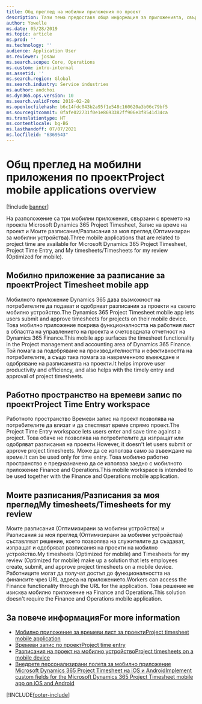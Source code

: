 ```yaml
---
title: Общ преглед на мобилни приложения по проект
description: Тази тема предоставя обща информация за приложенията, свързани с времето на проекта Microsoft Dynamics 365 Project Timesheet, Запис на време на проект и Моите разписания/Разписания, които са налични на мобилно устройство.
author: Yowelle
ms.date: 05/28/2019
ms.topic: article
ms.prod: ''
ms.technology: ''
audience: Application User
ms.reviewer: josaw
ms.search.scope: Core, Operations
ms.custom: intro-internal
ms.assetid: ''
ms.search.region: Global
ms.search.industry: Service industries
ms.author: andchoi
ms.dyn365.ops.version: 10
ms.search.validFrom: 2019-02-28
ms.openlocfilehash: b6c14fdc043b2a95f1e548c160620a3b06c79bf5
ms.sourcegitcommit: 0fafe022731f0e1e8693382ff906e3f8541d34ca
ms.translationtype: HT
ms.contentlocale: bg-BG
ms.lasthandoff: 07/07/2021
ms.locfileid: "6369543"
---
```

# <a name="project-mobile-applications-overview"></a><span data-ttu-id="9a9ee-103">Общ преглед на мобилни приложения по проект</span><span class="sxs-lookup"><span data-stu-id="9a9ee-103">Project mobile applications overview</span></span>

[!include [banner](../includes/banner.md)]

<span data-ttu-id="9a9ee-104">На разположение са три мобилни приложения, свързани с времето на проекта Microsoft Dynamics 365 Project Timesheet, Запис на време на проект и Моите разписания/Разписания за моя преглед (Оптимизиран за мобилни устройства).</span><span class="sxs-lookup"><span data-stu-id="9a9ee-104">Three mobile applications that are related to project time are available for Microsoft Dynamics 365 Project Timesheet, Project Time Entry, and My timesheets/Timesheets for my review (Optimized for mobile).</span></span>

## <a name="project-timesheet-mobile-app"></a><span data-ttu-id="9a9ee-105">Мобилно приложение за разписание за проект</span><span class="sxs-lookup"><span data-stu-id="9a9ee-105">Project Timesheet mobile app</span></span>

<span data-ttu-id="9a9ee-106">Мобилното приложение Dynamics 365 дава възможност на потребителите да подават и одобряват разписания за проекти на своето мобилно устройство.</span><span class="sxs-lookup"><span data-stu-id="9a9ee-106">The Dynamics 365 Project Timesheet mobile app lets users submit and approve timesheets for projects on their mobile device.</span></span> <span data-ttu-id="9a9ee-107">Това мобилно приложение покрива функционалността на работния лист в областта на управлението на проекта и счетоводната отчетност на Dynamics 365 Finance.</span><span class="sxs-lookup"><span data-stu-id="9a9ee-107">This mobile app surfaces the timesheet functionality in the Project management and accounting area of Dynamics 365 Finance.</span></span> <span data-ttu-id="9a9ee-108">Той помага за подобряване на производителността и ефективността на потребителите, а също така помага за навременното въвеждане и одобряване на разписанията на проекти.</span><span class="sxs-lookup"><span data-stu-id="9a9ee-108">It helps improve user productivity and efficiency, and also helps with the timely entry and approval of project timesheets.</span></span>

## <a name="project-time-entry-workspace"></a><span data-ttu-id="9a9ee-109">Работно пространство на времеви запис по проект</span><span class="sxs-lookup"><span data-stu-id="9a9ee-109">Project Time Entry workspace</span></span>

<span data-ttu-id="9a9ee-110">Работното пространство Времеви запис на проект позволява на потребителите да влизат и да спестяват време спрямо проект.</span><span class="sxs-lookup"><span data-stu-id="9a9ee-110">The Project Time Entry workspace lets users enter and save time against a project.</span></span> <span data-ttu-id="9a9ee-111">Това обаче не позволява на потребителите да изпращат или одобряват разписания на проекти.</span><span class="sxs-lookup"><span data-stu-id="9a9ee-111">However, it doesn't let users submit or approve project timesheets.</span></span> <span data-ttu-id="9a9ee-112">Може да се използва само за въвеждане на време.</span><span class="sxs-lookup"><span data-stu-id="9a9ee-112">It can be used only for time entry.</span></span> <span data-ttu-id="9a9ee-113">Това мобилно работно пространство е предназначено да се използва заедно с мобилното приложение Finance and Operations.</span><span class="sxs-lookup"><span data-stu-id="9a9ee-113">This mobile workspace is intended to be used together with the Finance and Operations mobile application.</span></span>

## <a name="my-timesheetstimesheets-for-my-review"></a><span data-ttu-id="9a9ee-114">Моите разписания/Разписания за моя преглед</span><span class="sxs-lookup"><span data-stu-id="9a9ee-114">My timesheets/Timesheets for my review</span></span>

<span data-ttu-id="9a9ee-115">Моите разписания (Оптимизирани за мобилни устройства) и Разписания за моя преглед (Оптимизирани за мобилни устройства) съставляват решение, което позволява на служителите да създават, изпращат и одобряват разписания на проекти на мобилно устройство.</span><span class="sxs-lookup"><span data-stu-id="9a9ee-115">My timesheets (Optimized for mobile) and Timesheets for my review (Optimized for mobile) make up a solution that lets employees create, submit, and approve project timesheets on a mobile device.</span></span> <span data-ttu-id="9a9ee-116">Работниците могат да получат достъп до функционалността на финансите чрез URL адреса на приложението.</span><span class="sxs-lookup"><span data-stu-id="9a9ee-116">Workers can access the Finance functionality through the URL for the application.</span></span> <span data-ttu-id="9a9ee-117">Това решение не изисква мобилно приложение на Finance and Operations.</span><span class="sxs-lookup"><span data-stu-id="9a9ee-117">This solution doesn't require the Finance and Operations mobile application.</span></span>

## <a name="for-more-information"></a><span data-ttu-id="9a9ee-118">За повече информация</span><span class="sxs-lookup"><span data-stu-id="9a9ee-118">For more information</span></span>

- [<span data-ttu-id="9a9ee-119">Мобилно приложение за времеви лист за проекти</span><span class="sxs-lookup"><span data-stu-id="9a9ee-119">Project timesheet mobile application</span></span>](project-timesheet.md)
- [<span data-ttu-id="9a9ee-120">Времеви запис по проект</span><span class="sxs-lookup"><span data-stu-id="9a9ee-120">Project time entry</span></span>]( project-time-entry-mobile-workspace.md)
- [<span data-ttu-id="9a9ee-121">Разписания на проект на мобилно устройство</span><span class="sxs-lookup"><span data-stu-id="9a9ee-121">Project timesheets on a mobile device</span></span>](Mobile-timesheets.md)
- [<span data-ttu-id="9a9ee-122">Внедрете персонализирани полета за мобилно приложение Microsoft Dynamics 365 Project Timesheet на iOS и Android</span><span class="sxs-lookup"><span data-stu-id="9a9ee-122">Implement custom fields for the Microsoft Dynamics 365 Project Timesheet mobile app on iOS and Android</span></span>](custom-fields-mobile.md)


[!INCLUDE[footer-include](../includes/footer-banner.md)]